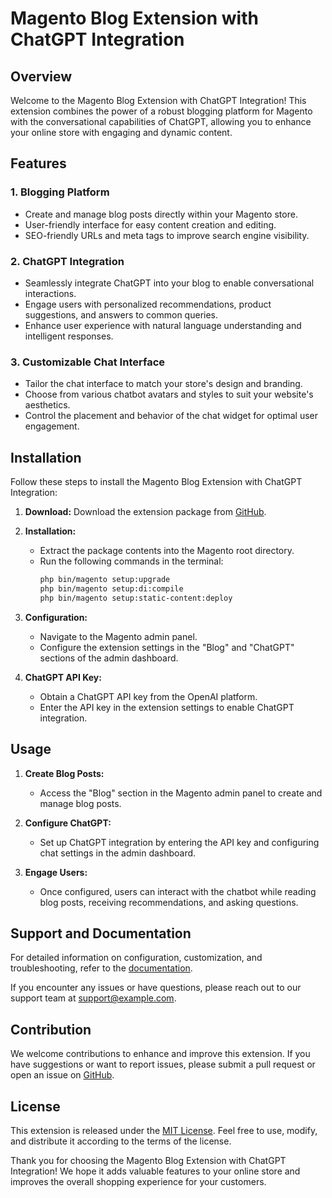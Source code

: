 # Magento Blog Extension with ChatGPT Integration

## Overview

Welcome to the Magento Blog Extension with ChatGPT Integration! This extension combines the power of a robust blogging platform for Magento with the conversational capabilities of ChatGPT, allowing you to enhance your online store with engaging and dynamic content.

## Features

### 1. **Blogging Platform**

- Create and manage blog posts directly within your Magento store.
- User-friendly interface for easy content creation and editing.
- SEO-friendly URLs and meta tags to improve search engine visibility.

### 2. **ChatGPT Integration**

- Seamlessly integrate ChatGPT into your blog to enable conversational interactions.
- Engage users with personalized recommendations, product suggestions, and answers to common queries.
- Enhance user experience with natural language understanding and intelligent responses.

### 3. **Customizable Chat Interface**

- Tailor the chat interface to match your store's design and branding.
- Choose from various chatbot avatars and styles to suit your website's aesthetics.
- Control the placement and behavior of the chat widget for optimal user engagement.

## Installation

Follow these steps to install the Magento Blog Extension with ChatGPT Integration:

1. **Download:** Download the extension package from [GitHub](https://github.com/example/repo).

2. **Installation:**
    - Extract the package contents into the Magento root directory.
    - Run the following commands in the terminal:
        ```bash
        php bin/magento setup:upgrade
        php bin/magento setup:di:compile
        php bin/magento setup:static-content:deploy
        ```

3. **Configuration:**
    - Navigate to the Magento admin panel.
    - Configure the extension settings in the "Blog" and "ChatGPT" sections of the admin dashboard.

4. **ChatGPT API Key:**
    - Obtain a ChatGPT API key from the OpenAI platform.
    - Enter the API key in the extension settings to enable ChatGPT integration.

## Usage

1. **Create Blog Posts:**
    - Access the "Blog" section in the Magento admin panel to create and manage blog posts.

2. **Configure ChatGPT:**
    - Set up ChatGPT integration by entering the API key and configuring chat settings in the admin dashboard.

3. **Engage Users:**
    - Once configured, users can interact with the chatbot while reading blog posts, receiving recommendations, and asking questions.

## Support and Documentation

For detailed information on configuration, customization, and troubleshooting, refer to the [documentation](docs/README.md).

If you encounter any issues or have questions, please reach out to our support team at [support@example.com](mailto:support@example.com).

## Contribution

We welcome contributions to enhance and improve this extension. If you have suggestions or want to report issues, please submit a pull request or open an issue on [GitHub](https://github.com/example/repo).

## License

This extension is released under the [MIT License](LICENSE). Feel free to use, modify, and distribute it according to the terms of the license.

Thank you for choosing the Magento Blog Extension with ChatGPT Integration! We hope it adds valuable features to your online store and improves the overall shopping experience for your customers.
